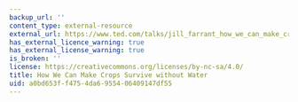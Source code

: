 ```yaml
---
backup_url: ''
content_type: external-resource
external_url: https://www.ted.com/talks/jill_farrant_how_we_can_make_crops_survive_without_water#t-841575
has_external_licence_warning: true
has_external_license_warning: true
is_broken: ''
license: https://creativecommons.org/licenses/by-nc-sa/4.0/
title: How We Can Make Crops Survive without Water
uid: a0bd653f-f475-4da6-9554-06409147df55
---
```

